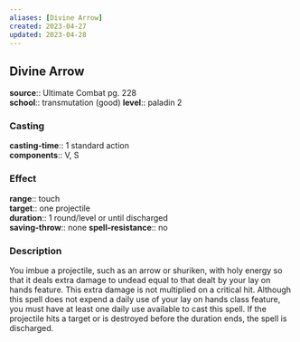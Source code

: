 ```yaml
---
aliases: [Divine Arrow]
created: 2023-04-27
updated: 2023-04-28
---
```


## Divine Arrow

**source**:: Ultimate Combat pg. 228  
**school**:: transmutation (good)
**level**:: paladin 2

### Casting

**casting-time**:: 1 standard action  
**components**:: V, S

### Effect

**range**:: touch  
**target**:: one projectile  
**duration**:: 1 round/level or until discharged  
**saving-throw**:: none
**spell-resistance**:: no

### Description

You imbue a projectile, such as an arrow or shuriken, with holy energy so that it deals extra damage to undead equal to that dealt by your lay on hands feature. This extra damage is not multiplied on a critical hit. Although this spell does not expend a daily use of your lay on hands class feature, you must have at least one daily use available to cast this spell. If the projectile hits a target or is destroyed before the duration ends, the spell is discharged.
